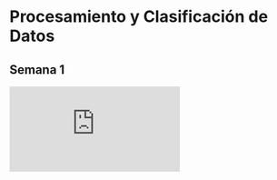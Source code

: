 # Procesamiento y Clasificación de Datos

## Semana 1

![Tarea 1](https://github.com/damianmtz98/PyCdeD/blob/main/T1_AnalisisEst_Libros_Reporte.pdf)

